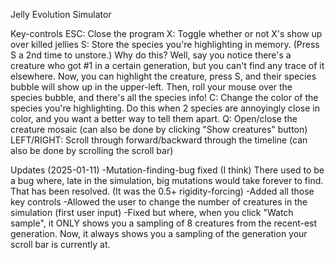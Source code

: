 Jelly Evolution Simulator

Key-controls
ESC: Close the program
X: Toggle whether or not X's show up over killed jellies
S: Store the species you're highlighting in memory. (Press S a 2nd time to unstore.) Why do this? Well, say you notice there's a creature who got #1 in a certain generation, but you can't find any trace of it elsewhere. Now, you can highlight the creature, press S, and their species bubble will show up in the upper-left. Then, roll your mouse over the species bubble, and there's all the species info!
C: Change the color of the species you're highlighting. Do this when 2 species are annoyingly close in color, and you want a better way to tell them apart.
Q: Open/close the creature mosaic (can also be done by clicking "Show creatures" button)
LEFT/RIGHT: Scroll through forward/backward through the timeline (can also be done by scrolling the scroll bar)

Updates (2025-01-11)
-Mutation-finding-bug fixed (I think)
There used to be a bug where, late in the simulation, big mutations would take forever to find. That has been resolved. (It was the 0.5+ rigidity-forcing)
-Added all those key controls
-Allowed the user to change the number of creatures in the simulation (first user input)
-Fixed but where, when you click "Watch sample", it ONLY shows you a sampling of 8 creatures from the recent-est generation. Now, it always shows you a sampling of the generation your scroll bar is currently at.
